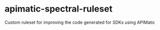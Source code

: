 # apimatic-spectral-ruleset
Custom ruleset for improving the code generated for SDKs using APIMatic
